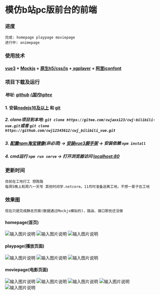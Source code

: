 # 模仿b站pc版前台的前端
### 进度
    完成: homepage playpage moviepage
    进行中: animepage
### 使用技术


#### [vue3](https://vuejs.org/) + [Mockjs](http://mockjs.com/examples.html) + [原生h5/css/js](https://developer.mozilla.org/zh-CN/) +[ xgplayer](http://h5player.bytedance.com/guide/) + [阿里iconfont](https://www.iconfont.cn/)


### 项目下载及运行
##### 地址: [github](https://github.com/cwj12345612/cwj_bilibili_vue.git )    [(国内)gitee](https://gitee.com/cwjaxx123/cwj-bilibili-vue.git)

 #### 1. 安装[nodejs16及以上](https://nodejs.org/en) 和 [git](https://git-scm.com/downloads)
##### 2. clone项目到本地: ```git clone https://gitee.com/cwjaxx123/cwj-bilibili-vue.git```或者 ```git clone https://github.com/cwj12345612/cwj_bilibili_vue.git```
##### 3. [配置npm淘宝镜像](https://www.cnblogs.com/tanyiqu/p/14532462.html)(非必须) -> [安装vue3脚手架](https://cli.vuejs.org/zh/guide/installation.html) -> 安装依赖 ```npm install```
##### 4. cmd运行 ```npm run serve```  ->  打开浏览器访问  [localhost:80](http://locolhost:80)

 


### 更新时间

    目前在工地打工 想跑路
    每周5晚上和周六一天写 其他时间学.netcore。11月时准备逃离工地，不想一辈子在工地
### 效果图 
```
现在只是完成静态页面(数据通过Mockjs模拟的)，路由、接口那些还没做
```
#### homepage(首页)

![输入图片说明](public/效果图/homepage1.png)
![输入图片说明](public/效果图/homepage2.png)
![输入图片说明](public/效果图/homepage3.png)

#### playpage(播放页面)
![输入图片说明](public/效果图/playpage1.png)
![输入图片说明](public/效果图/playpage2.png)
![输入图片说明](public/效果图/playpage3.png)

#### moviepage(电影页面)
![输入图片说明](public/效果图/movie1.png)
![输入图片说明](public/效果图/movie2.png)
![输入图片说明](public/效果图/movie3.png)
![输入图片说明](public/效果图/movie4.png)
![输入图片说明](public/效果图/movie5.png)
    

